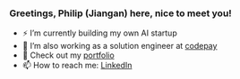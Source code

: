 ### Greetings, Philip (Jiangan) here, nice to meet you!

- ⚡ I’m currently building my own AI startup
- 🔭 I’m also working as a solution engineer at [codepay](https://www.codepay.me/)
- 💬 Check out my [portfolio](https://philip-chen.com)
- 📫 How to reach me: [LinkedIn](https://www.linkedin.com/in/philip-chen-jiangan/)

<!--
**Jianganchen/Jianganchen** is a ✨ _special_ ✨ repository because its `README.md` (this file) appears on your GitHub profile.

Here are some ideas to get you started:

- 🔭 I’m currently working on ...
- 🌱 I’m currently learning ...
- 👯 I’m looking to collaborate on ...
- 🤔 I’m looking for help with ...
- 💬 Ask me about ...
- 📫 How to reach me: ...
- 😄 Pronouns: ...
- ⚡ Fun fact: ...
-->

